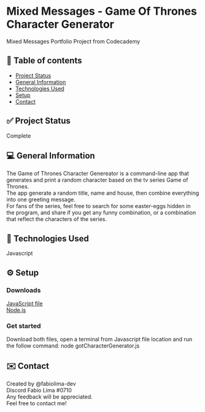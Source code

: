 # Mixed Messages - Game Of Thrones Character Generator
Mixed Messages Portfolio Project from Codecademy

## 📑 Table of contents
* [Project Status](#project-status)  
* [General Information](#general-information)  
* [Technologies Used](#technologies-used)  
* [Setup](#setup)  
* [Contact](#contact)  

## ✅ Project Status
 Complete

## 💻 General Information
The Game of Thrones Character Genereator is a command-line app that generates and print a random character based on the tv series Game of Thrones.  
The app generate a random title, name and house, then combine everything into one greeting message.  
For fans of the series, feel free to search for some easter-eggs hidden in the program, and share if you get any funny combination, or a combination that reflect the characters of the series.

## 🔧 Technologies Used
Javascript

## ⚙️ Setup
### Downloads
[JavaScript file](https://github.com/fabiolima-dev/mixedMessages/archive/refs/heads/main.zip)  
[Node.js](https://nodejs.org/en/download/)
### Get started
Download both files, open a terminal from Javascript file location and run the follow command: node gotCharacterGenerator.js

## ✉️ Contact
Created by @fabiolima-dev  
Discord Fabio Lima #0710  
Any feedback will be appreciated.  
Feel free to contact me!

